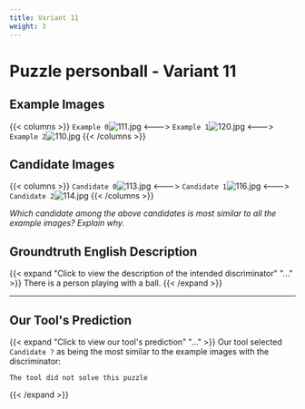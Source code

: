 ```yaml
---
title: Variant 11
weight: 3
---
```


# Puzzle personball - Variant 11

## Example Images
{{< columns >}}
`Example 0`![111.jpg](/natscene_data/images/111.jpg)
<--->
`Example 1`![120.jpg](/natscene_data/images/120.jpg)
<--->
`Example 2`![110.jpg](/natscene_data/images/110.jpg)
{{< /columns >}}

## Candidate Images
{{< columns >}}
`Candidate 0`![113.jpg](/natscene_data/images/113.jpg)
<--->
`Candidate 1`![116.jpg](/natscene_data/images/116.jpg)
<--->
`Candidate 2`![114.jpg](/natscene_data/images/114.jpg)
{{< /columns >}}

*Which candidate among the above candidates is most similar to all the example images? Explain why.*

## Groundtruth English Description

{{< expand "Click to view the description of the intended discriminator" "..." >}}
There is a person playing with a ball.
{{< /expand >}}

---



## Our Tool's Prediction

{{< expand "Click to view our tool's prediction" "..." >}}
Our tool selected `Candidate ?` as being the most similar to the example images with the discriminator:
```plaintext
The tool did not solve this puzzle
```
{{< /expand >}}
